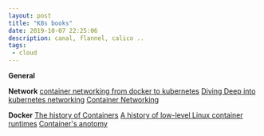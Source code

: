 ```yaml
---
layout: post
title: "K8s books"
date: 2019-10-07 22:25:06
description: canal, flannel, calico ..
tags:
 - cloud
---
```


**General**

**Network**
[container networking from docker to kubernetes](https://www.li9.com/wp-content/uploads/2018/07/Container-Networking-Docker-Kubernetes-180701.pdf)
[Diving Deep into kubernetes networking](https://info.rancher.com/hubfs/eBooks,%20reports,%20and%20whitepapers/Diving%20Deep%20Into%20Kubernetes%20Networking.pdf)
[Container Networking](http://events17.linuxfoundation.org/sites/events/files/slides/Container%20Networking%20Deep%20Dive.pdf)



**Docker**
[The history of Containers](https://www.redhat.com/en/blog/history-containers)
[A history of low-level Linux container runtimes](https://opensource.com/article/18/1/history-low-level-container-runtimes)
[Container's anotomy](https://www.slideshare.net/jpetazzo/anatomy-of-a-container-namespaces-cgroups-some-filesystem-magic-linuxcon)


